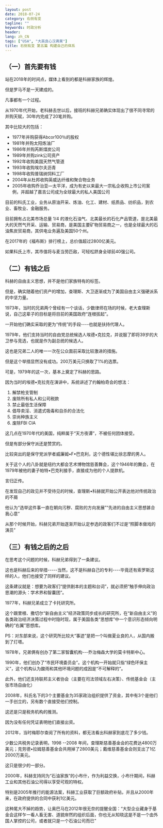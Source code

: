 ```yaml
---
layout: post
date: 2018-07-24
category: 右侧有变
tagline: ""
keywords: 时政分析
header:
lang: zh_CN 
tags: ["USA", "大英良心汉弗莱"]
title: 右侧有变 第五篇 构建自己的体系
---
```


## （一）首先要有钱

站在2018年的时间点，媒体上看到的都是科赫家族的辉煌。

但是罗马不是一天建成的。

凡事都有一个过程。

从1970年代开始，老科赫去世以后，接班的科赫兄弟确实体现出了很不同寻常的并购天赋，30年内完成了20笔并购。

其中比较大的包括：

- 1977年并购获得Abcor100％的股权
- 1981年并购太阳炼油厂
- 1986年并购芮斯煤炭公司 
- 1989年并购zink公司资产
- 1992年收购美国天然气管道
- 1993年收购埃尔夫沥青
- 1998年收购普瑞纳饲料工厂
- 2004年从杜邦收购英威达纤维和聚合物业务
- 2005年收购乔治亚—太平洋，成为有史以来最大一宗私企收购上市公司案例，并超越了嘉吉公司成为全球最大的私人美国公司

目前的科氏工业，业务从原油开采、炼油、化工、建材、纸质品、纺织品，到农业、畜牧业、金融服务。

目前拥有占北美市场总量 1/4 的液化石油气、北美最长的石化产品管道，是北美最大的天然气开采、运输、贸易商，是美国主要矿物贸易商之一，也是全球最大的石油焦炭贸易商，其供电业务遍及美国50个州。

在2017年的《福布斯》排行榜上，总价值超过2800亿美元。

如果科氏上市，其市值将与麦当劳匹敌，可轻松跻身全球前40强公司。

## （二）有钱之后

科赫的自由主义思想，并不是他们家族特有的标签。

但是，确实随着他们资产的增加，查理斯、大卫逐渐成为了美国自由主义强硬派系的中坚力量。

1973年，当时的兄弟两个曾经有一个谈话，少数律师在场的时候，老大查理斯说，自己这辈子的目标是将目前的美国政府“连根拔起”。

一开始他们确实采取的更为“传统”的手段----也就是扶持代理人。

1979年，他们支持当时的自由党总统候选人埃德•克拉克，并说服了即将39岁的大卫参与竞选，也就是作为副总统的候选人。

这也是兄弟二人的唯一一次在公众面前采取比较激进的措施。

但是这个举措显然没有成功。200万美元只换取了1%的选票。

可是，1979年的这一次，基本上奠定了科赫的思路。

因为当时的埃德•克拉克在演讲中，系统讲述了约翰柏奇会的想法：

1. 解禁枪支管制
2. 废除所有私人和公司税款
3. 禁止最低生活保障
4. 倡导卖淫、消遣式吸毒和自杀的合法化
5. 崇尚种族主义
6. 废除FBI CIA

这几点在1970年代的美国，纯粹属于“天方夜谭”，不被任何团体接受。

但是有部分保守派还是赞赏的。

比较突出的是保守党派学者威廉姆•F•巴克利，这个德性堪比徐志摩的男人。

关于这个人的八卦就是纽约大都会艺术博物馆慈善舞会，这个1946年的舞会，在1979年被他的妻子帕特•巴克利接手，直接成为他的个人提款机。

言归正传。

在发现自己的政见并不受待见的时候，查理斯•科赫就开始公开表达他对传统政治的不屑

他认为“选举这件事一直在朝向污秽、腐败的方向发展”“先进的自由主义思想甚合我心意”

从那个时候开始，科赫兄弟开始逐渐开始认定参选的政客们不过是“照脚本做戏的演员”

## （三）有钱之后的之后

在思考这个问题的时候，科赫兄弟得到了一条建议。

这也是科赫后来的举措-----当然，这不是科赫自己的专利----毕竟还有索罗斯这样的人，他们也接受了同样的建议。

这条建议就是：想要为政客们“提供剧本的主题和台词”，就必须把“触手伸向政治思潮的源头：学术界和智囊团”。

1977年，科赫兄弟成立了卡托研究所。

这个跟里根、撒切尔“新自由主义”经济政策同步成长的研究所，在“新自由主义”的各类政治经济决策过程中时隐时现，属于美国各类“思想库”中一个意识形态倾向明确的“右翼”思想库。

PS：对东部来说，这个研究所比较大“事迹”是把一个叫做夏业良的人，从国内搬到了灯塔。

1978年，兄弟俩有创办了第二家智囊机构---乔治梅森大学的莫卡特斯中心。

1990年，他们创办了“市民环境委员会”。这个机构一开始就只指“绿色环保主义”，这个机构认为酸雨和其他环境问题的成因是“不可解释的”。

此外，他们还支持联邦主义者协会（主要在司法领域左右决策）、传统基金会（主张市场自由化）

2008年，科氏名下的3个主要基金为35家政治组织提供了资金，其中有3个是他们一手创立的，另有数个直接受他们控制。

这还是只是税务机构的推测。

因为没有任何凭证表明他们直接出资。

2012年，当时梅耶尔查阅了所有的资料，都无法看出科赫家到底花了多少钱。

少数公共税务记录表明，1998 --2008 年间，查理斯慈善基金会的花费达4800万美元；克劳德•拉姆慈善基金会共用掉了2800美元；戴维慈善基金会则支出了1亿2000万美元。

这只是很少的一部分。

2000年，科赫支持同为“石油家族”的小布什，作为利益交换，小布什期间，科赫工业和其他石油公司得以享受可观的特权。

特别是2005年推行的能源法案，科赫工业获取了巨额政府补贴，并且从2000年来，在政府提供的合同中获利1亿美元。

这种尾大不掉的趋势，让奥巴马在2012年很无奈的提醒全国：“大型企业藏身于基金会这样乍一看人畜无害、道貌岸然的组织后面，你也无从知晓这是不是一个由外国人掌控的公司，或者就只是一个石油公司而已”
  
